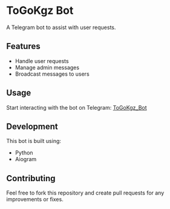 # ToGoKgz Bot

A Telegram bot to assist with user requests.

## Features
- Handle user requests
- Manage admin messages
- Broadcast messages to users

## Usage
Start interacting with the bot on Telegram: [ToGoKgz_Bot](https://t.me/ToGoKgz_Bot)

## Development
This bot is built using:
- Python
- Aiogram

## Contributing
Feel free to fork this repository and create pull requests for any improvements or fixes.


